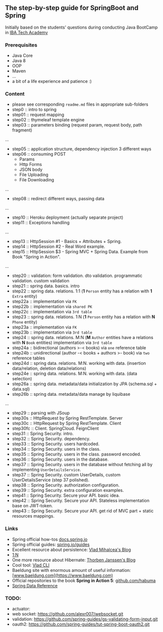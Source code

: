 ## The step-by-step guide for SpringBoot and Spring 

Initially based on the students' questions during conducting Java BootCamp in [IBA Tech Academy](https://ibatech.az/en/#about)

### Prerequisites

- Java Core
- Java 8
- OOP
- Maven
- ...
- a bit of a life experience and patience :)

### Content

- please see corresponding `readme.md` files in appropriate sub-folders
- step0 :: intro to spring
- step01 :: request mapping
- step02 :: thymeleaf template engine
- step03 :: parameters binding (request param, request body, path fragment)

...

- step05 :: application structure, dependency injection 3 different ways
- step06 :: consuming POST
  - Params
  - Http Forms
  - JSON body
  - File Uploading
  - File Downloading
  
...

- step08 :: redirect different ways, passing data

...

- step10 :: Heroku deployment (actually separate project)
- step11 :: Exceptions handling

...

- step13 :: HttpSession #1 - Basics + Attributes + Spring.
- step14 :: HttpSession #2 - Real Word example.
- step15 :: HttpSession $3 - Spring MVC + Spring Data. Example from Book "Spring in Action".

...
- step20 :: validation: form validation. dto validation. programmatic validation. custom validation
- step21 :: spring data. basics. intro
- step22 :: spring data. relations. 1:1 (**1** `Person` entity has a relation with **1** `Extra` entity)
- step22a :: implementation via `FK`
- step22b :: implementation via `shared PK`
- step22c :: implementation via `3rd table`
- step23 :: spring data. relations. 1:N (**1** `Person` entity has a relation with **N** `Phone` entity)
- step23a :: implementation via `FK`
- step23b :: implementation via `3rd table`
- step24 :: spring data. relations. M:N (**M** `Author` entities have a relations with **N** `Book` entities)
implementation via `3rd table`
- step24a :: bidirectional (authors >-< books) via `one` reference table
- step24b :: unidirectional (author -< books + authors >- book) via `two` reference tables
- step24d :: spring data. relations. M:N. working with data. (insertion data/relation, deletion data/relations)
- step24e :: spring data. relations. M:N. working with data. (data selection)
- step26a :: spring data. metadata/data initialization by JPA (schema.sql + data.sql)
- step26b :: spring data. metadata/data manage by liquibase

...

- step29 :: parsing with JSoup
- step30s :: HttpRequest by Spring RestTemplate. Server 
- step30c :: HttpRequest by Spring RestTemplate. Client
- step30fc :: Client. SpringCloud. FeignClient
- step31 :: Spring Security. intro.
- step32 :: Spring Security. dependency.
- step33 :: Spring Security. users hardcoded.
- step34 :: Spring Security. users in the class.
- step35 :: Spring Security. users in the class. password encoded.
- step36 :: Spring Security. users in the database.
- step37 :: Spring Security. users in the database without fetching all by implementing `UserDetailsService`.
- step37 :: Spring Security. custom UserDetails, custom UserDetailsService (step 37 polished).
- step38 :: Spring Security. authorization configuration.
- step39 :: Spring Security. extra configuration examples.
- step41 :: Spring Security. Secure your API. basic idea.
- step42 :: Spring Security. Secure your API. Stateless implementation base on JWT-token.
- step43 :: Spring Security. Secure your API. get rid of MVC part + static resources mappings.

### Links

- Spring official how-tos [docs.spring.io](https://docs.spring.io/spring-boot/docs/current/reference/html/howto.html#howto-execute-liquibase-database-migrations-on-startup)
- Spring official guides: [spring.io/guides](https://spring.io/guides)
- Excellent resource about persistence: [Vlad Mihalcea's Blog](https://vladmihalcea.com/postgresql-serial-column-hibernate-identity/)
- [1:N](https://vladmihalcea.com/the-best-way-to-use-the-manytomany-annotation-with-jpa-and-hibernate/?utm_content=bufferd7c56&utm_medium=social&utm_source=twitter.com&utm_campaign=buffer)
- One more resource about Hibernate: [Thorben Janssen's Blog](https://thorben-janssen.com)
- Cool tool: [Vlad CLI](https://maciejwalkowiak.com/blog/how-i-built-vlad-cli/)
- Baeldung site with enormous amount of useful information: [www.baeldung.com](https://www.baeldung.com)
- Official repositories to the book **Spring in Action 5**: [github.com/habuma](https://github.com/habuma/spring-in-action-5-samples.git)
- [Spring Data Reference](https://docs.spring.io/spring-data/jpa/docs/current/reference/html/#jpa.query-methods.query-creation)

### TODO:
- actuator: 
- web socket: https://github.com/alexr007/websocket.git
- validation: https://github.com/spring-guides/gs-validating-form-input.git
- oauth2: https://github.com/spring-guides/tut-spring-boot-oauth2.git
